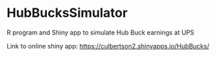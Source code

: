 # HubBucksSimulator
R program and Shiny app to simulate Hub Buck earnings at UPS

Link to online shiny app:  https://culbertson2.shinyapps.io/HubBucks/
